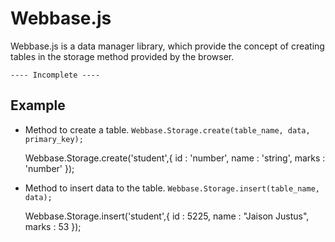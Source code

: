 Webbase.js
==========

Webbase.js is a data manager library, which provide the concept of creating tables in the storage method provided by the browser.

` ---- Incomplete ---- `


Example
-------

* Method to create a table.
 `Webbase.Storage.create(table_name, data, primary_key);`

	
    Webbase.Storage.create('student',{
        id : 'number',
        name : 'string',
        marks : 'number'
    });


* Method to insert data to the table. `Webbase.Storage.insert(table_name, data);`


    Webbase.Storage.insert('student',{
        id : 5225,
        name : "Jaison Justus",
        marks : 53
    });